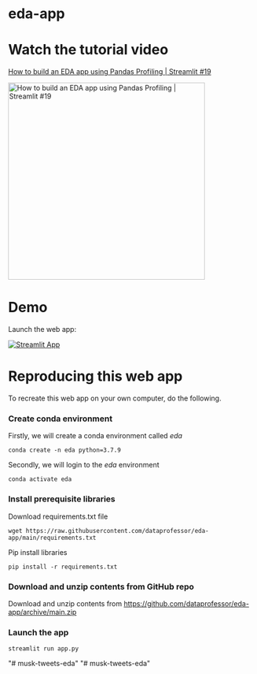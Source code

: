 # eda-app

# Watch the tutorial video

[How to build an EDA app using Pandas Profiling | Streamlit #19](https://youtu.be/p4uohebPuCg)

<a href="https://youtu.be/p4uohebPuCg"><img src="http://img.youtube.com/vi/p4uohebPuCg/0.jpg" alt="How to build an EDA app using Pandas Profiling | Streamlit #19" title="How to build an EDA app using Pandas Profiling | Streamlit #19" width="400" /></a>

# Demo

Launch the web app:

[![Streamlit App](https://static.streamlit.io/badges/streamlit_badge_black_white.svg)](https://share.streamlit.io/dataprofessor/eda-app/main/app.py)

# Reproducing this web app
To recreate this web app on your own computer, do the following.

### Create conda environment
Firstly, we will create a conda environment called *eda*
```
conda create -n eda python=3.7.9
```
Secondly, we will login to the *eda* environment
```
conda activate eda
```
### Install prerequisite libraries

Download requirements.txt file

```
wget https://raw.githubusercontent.com/dataprofessor/eda-app/main/requirements.txt

```

Pip install libraries
```
pip install -r requirements.txt
```

###  Download and unzip contents from GitHub repo

Download and unzip contents from https://github.com/dataprofessor/eda-app/archive/main.zip

###  Launch the app

```
streamlit run app.py
```
"# musk-tweets-eda" 
"# musk-tweets-eda" 
